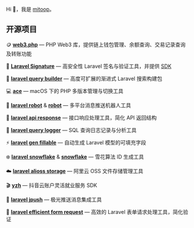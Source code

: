 Hi 👋，我是 [mitoop](https://github.com/mitoop)。

## 开源项目

🪙 **[web3.php](https://github.com/mitoop/web3.php)** — PHP Web3 库，提供链上钱包管理、余额查询、交易记录查询及转账功能

🔐 **[Laravel Signature](https://github.com/mitoop/laravel-signature)** — 高安全性 Laravel 签名与验证工具，并提供 [SDK](https://github.com/mitoop/signature-sdk)

🔎 **[laravel query builder](https://github.com/mitoop/laravel-query-builder)** — 高度可扩展的渐进式 Laravel 搜索构建包

💻 **[ace](https://github.com/mitoop/ace)** — macOS 下的 PHP 多版本管理与切换工具

🤖 **[laravel robot](https://github.com/mitoop/laravel-robot)** & **[robot](https://github.com/mitoop/robot)** — 多平台消息推送机器人工具

📡 **[laravel api response](https://github.com/mitoop/laravel-api-response)** — 接口响应处理工具，简化 API 返回结构

📝 **[laravel query logger](https://github.com/mitoop/laravel-query-logger)** — SQL 查询日志记录与分析工具

⚡ **[laravel gen fillable](https://github.com/mitoop/laravel-gen-fillable)** — 自动生成 Laravel 模型的可填充字段

❄️ **[laravel snowflake](https://github.com/mitoop/laravel-snowflake)** & **[snowflake](https://github.com/mitoop/snowflake)** — 雪花算法 ID 生成工具

☁️ **[laravel alioss storage](https://github.com/mitoop/laravel-alioss-storage)** — 阿里云 OSS 文件存储管理工具

🎬 **[yzh](https://github.com/mitoop/yzh)** — 抖音云账户灵活就业服务 SDK

📣 **[laravel jpush](https://github.com/mitoop/laravel-jpush)** — 极光推送消息集成工具

📝 **[laravel efficient form request](https://github.com/mitoop/laravel-efficient-form-request)** — 高效的 Laravel 表单请求处理工具，简化验证
